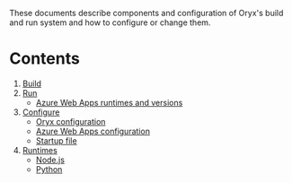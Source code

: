 These documents describe components and configuration of Oryx's build and run
system and how to configure or change them.

# Contents

1. [Build](./base_images.md#build)
1. [Run](./base_images.md#run)
    * [Azure Web Apps runtimes and versions](./base_images.md#azure-web-apps-runtimes-and-versions)
1. [Configure](./configuration.md)
    * [Oryx configuration](./configuration.md#oryx-configuration)
    * [Azure Web Apps configuration](./configuration.md#azure-web-apps-configuration)
    * [Startup file](./configuration.md#startup-file)
1. [Runtimes](./runtimes)
    * [Node.js](./runtimes/nodejs.md)
    * [Python](./runtimes/python.md)
